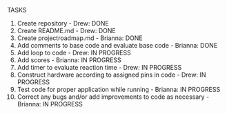 TASKS

1) Create repository - Drew: DONE
2) Create README.md - Drew: DONE
3) Create projectroadmap.md - Brianna: DONE
4) Add comments to base code and evaluate base code - Brianna: DONE
5) Add loop to code - Drew: IN PROGRESS
6) Add scores - Brianna: IN PROGRESS
7) Add timer to evaluate reaction time - Drew: IN PROGRESS
8) Construct hardware according to assigned pins in code - Drew: IN PROGRESS
9) Test code for proper application while running - Brianna: IN PROGRESS
10) Correct any bugs and/or add improvements to code as necessary - Brianna: IN PROGRESS
